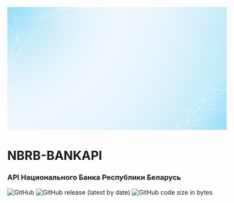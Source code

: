 <p align="center"><img src="./art/socialcard.jpg" alt="Social Card"></p>

# NBRB-BANKAPI
### API Национального Банка Республики Беларусь

![GitHub](https://img.shields.io/github/license/kaswell/nbrb-bankapi?style=for-the-badge)
![GitHub release (latest by date)](https://img.shields.io/github/v/release/kaswell/nbrb-bankapi?style=for-the-badge)
![GitHub code size in bytes](https://img.shields.io/github/languages/code-size/kaswell/nbrb-bankapi?style=for-the-badge)